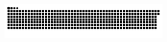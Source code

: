 ![Snake animation](https://github.com/gabrielpirescamargo/gabrielpirescamargo/blob/output/github-contribution-grid-snake.svg)
